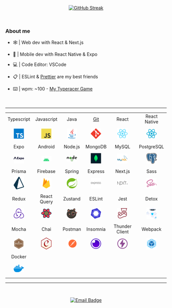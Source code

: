 <div align="center">

[![GitHub Streak](https://github-readme-streak-stats.herokuapp.com?user=itispx&theme=dracula&hide_border=true&date_format=M%20j%5B%2C%20Y%5D)](https://git.io/streak-stats)

</div>

<br/>

<h3>About me</h3>

<p float="left">

- 🕸️ | Web dev with React & Next.js

- 📱 | Mobile dev with React Native & Expo

- 💻 | Code Editor: VSCode

- 📋 | ESLint & [Prettier](https://gist.github.com/itispx/f44821732bda322e988e4fbed146aa55) are my best friends

- ⌨️ | wpm: ~100 - [My Typeracer Game](https://nitro-fueled-typeracer.vercel.app)

</p>

<br/>

<div align="center">

---

<table>

<tr align="center">
<td>Typescript</td>
<td>Javascript</td>
<td>Java</td>
<td><a target="_blank" rel="noreferrer" href="https://itispx.github.io/git-cheat-sheet/">Git</a></td>
<td>React</td>
<td>React Native</td>
</tr>

<tr align="center">
<td height="50px"><img alt="typescript" width="32px" src="https://raw.githubusercontent.com/itispx/assets/dc816afd65e760d81800b337595dd7498f351119/svgs/typescript.svg"></td>
<td height="50px"><img alt="javascript" width="32px" src="https://raw.githubusercontent.com/itispx/assets/dc816afd65e760d81800b337595dd7498f351119/svgs/javascript.svg"></td>
<td height="50px"><img alt="java" width="32px" src="https://raw.githubusercontent.com/itispx/assets/dc816afd65e760d81800b337595dd7498f351119/svgs/java.svg"></td>
<td height="50px"><img alt="git" width="32px" src="https://raw.githubusercontent.com/itispx/assets/dc816afd65e760d81800b337595dd7498f351119/svgs/git.svg"></td>
<td height="50px"><img alt="react" width="32px" src="https://raw.githubusercontent.com/itispx/assets/dc816afd65e760d81800b337595dd7498f351119/svgs/react.svg"></td>
<td height="50px"><img alt="react" width="32px" src="https://raw.githubusercontent.com/itispx/assets/d73980763e956ea09643fd8fe98363b75bb4dc09/svgs/react-native.svg"></td>
</tr>

<tr align="center">
<td>Expo</td>
<td>Android</td>
<td>Node.js</td>
<td>MongoDB</td>
<td>MySQL</td>
<td>PostgreSQL</td>
</tr>

<tr align="center">
<td height="50px"><img alt="expo" width="32px" src="https://raw.githubusercontent.com/itispx/assets/dc816afd65e760d81800b337595dd7498f351119/svgs/expo.svg"></td>
<td height="50px"><img alt="android" width="32px" src="https://raw.githubusercontent.com/itispx/assets/dc816afd65e760d81800b337595dd7498f351119/svgs/android.svg"></td>
<td height="50px"><img alt="nodejs" width="32px" src="https://raw.githubusercontent.com/itispx/assets/dc816afd65e760d81800b337595dd7498f351119/svgs/nodejs.svg"></td>
<td height="50px"><img alt="mongoDB" width="32px" src="https://raw.githubusercontent.com/itispx/assets/c378f369f1f94208cf63774a88e342f805e7372b/svgs/mongodb.svg"></td>
<td height="50px"><img alt="mysql" width="32px" src="https://raw.githubusercontent.com/itispx/assets/dc816afd65e760d81800b337595dd7498f351119/svgs/mysql.svg"></td>
<td height="50px"><img alt="postgresql" width="32px" src="https://raw.githubusercontent.com/itispx/assets/a566a8f36835a89004331ea6882673de17b8c62e/svgs/postgresql.svg"></td>
</tr>

<tr align="center">
<td>Prisma</td>
<td>Firebase</td>
<td>Spring</td>
<td>Express</td>
<td>Next.js</td>
<td>Sass</td>
</tr>

<tr align="center">
<td height="50px"><img alt="prisma" width="32px" src="https://raw.githubusercontent.com/itispx/assets/a566a8f36835a89004331ea6882673de17b8c62e/svgs/prisma.svg
"></td>
<td height="50px"><img alt="firebase" width="32px" src="https://raw.githubusercontent.com/itispx/assets/dc816afd65e760d81800b337595dd7498f351119/svgs/firebase.svg"></td>
<td height="50px"><img alt="spring" width="32px" src="https://raw.githubusercontent.com/itispx/assets/dc816afd65e760d81800b337595dd7498f351119/svgs/spring.svg"></td>
<td height="50px"><img alt="express" width="32px" src="https://raw.githubusercontent.com/itispx/assets/dc816afd65e760d81800b337595dd7498f351119/svgs/express.svg"></td>
<td height="50px"><img alt="nextjs" width="32px" src="https://raw.githubusercontent.com/itispx/assets/dc816afd65e760d81800b337595dd7498f351119/svgs/nextjs.svg"></td>
<td height="50px"><img alt="sass" width="32px" src="https://raw.githubusercontent.com/itispx/assets/dc816afd65e760d81800b337595dd7498f351119/svgs/sass.svg"></td>
</tr>

<tr align="center">
<td>Redux</td>
<td>React Query</td>
<td>Zustand</td>
<td>ESLint</td>
<td>Jest</td>
<td>Detox</td>
</tr>

<tr align="center">
<td height="50px"><img alt="redux" width="32px" src="https://raw.githubusercontent.com/itispx/assets/dc816afd65e760d81800b337595dd7498f351119/svgs/redux.svg"></td>
<td height="50px"><img alt="redux" width="32px" src="https://raw.githubusercontent.com/itispx/assets/128f0eab23fb9497474f51fd3cac40664e8368db/svgs/react-query.svg"></td>
<td height="50px"><img alt="zustand" width="32px" src="https://raw.githubusercontent.com/itispx/assets/a566a8f36835a89004331ea6882673de17b8c62e/svgs/zustand.svg"></td><td height="50px"><img alt="eslint" width="32px" src="https://raw.githubusercontent.com/itispx/assets/dc816afd65e760d81800b337595dd7498f351119/svgs/eslint.svg"></td>
<td height="50px"><img alt="jest" width="32px" src="https://raw.githubusercontent.com/itispx/assets/dc816afd65e760d81800b337595dd7498f351119/svgs/jest.svg"></td>
<td height="50px"><img alt="detox" width="32px" src="https://raw.githubusercontent.com/itispx/assets/dc816afd65e760d81800b337595dd7498f351119/svgs/detox.svg"></td>
</tr>

<tr align="center">
<td>Mocha</td>
<td>Chai</td>
<td>Postman</td>
<td>Insomnia</td>
<td>Thunder Client</td>
<td>Webpack</td>
</tr>

<tr align="center">
<td height="50px"><img alt="mocha" width="32px" src="https://raw.githubusercontent.com/itispx/assets/dc816afd65e760d81800b337595dd7498f351119/svgs/mocha.svg"></td>
<td height="50px"><img alt="chai" width="32px" src="https://raw.githubusercontent.com/itispx/assets/dc816afd65e760d81800b337595dd7498f351119/svgs/chai.svg"></td>
<td height="50px"><img alt="postman" width="32px" src="https://raw.githubusercontent.com/itispx/assets/dc816afd65e760d81800b337595dd7498f351119/svgs/postman.svg"></td>
<td height="50px"><img alt="insomnia" width="32px" src="https://raw.githubusercontent.com/itispx/assets/dc816afd65e760d81800b337595dd7498f351119/svgs/insomnia.svg"></td>
<td height="50px"><img alt="thunder-client" width="32px" src="https://raw.githubusercontent.com/itispx/assets/dc816afd65e760d81800b337595dd7498f351119/svgs/thunder-client.svg"></td>
<td height="50px"><img alt="webpack" width="32px" src="https://raw.githubusercontent.com/itispx/assets/dc816afd65e760d81800b337595dd7498f351119/svgs/webpack.svg"></td>

</tr>

<tr align="center">
<td>Docker</td>
</tr>

<tr align="center">
<td height="50px"><img alt="docker"  width="32px" src="https://raw.githubusercontent.com/itispx/assets/a566a8f36835a89004331ea6882673de17b8c62e/svgs/docker.svg"></td>
</tr>

</table>

---

</div>

<br/>

<div align="center">

[![Email Badge](https://img.shields.io/badge/-guilhermeciotapx@outlook.com-4361EE?style=flat-square&logo=Gmail&logoColor=white&link=mailto:guilhermeciotapx@outlook.com)](mailto:guilhermeciotapx@outlook.com)

</div>
